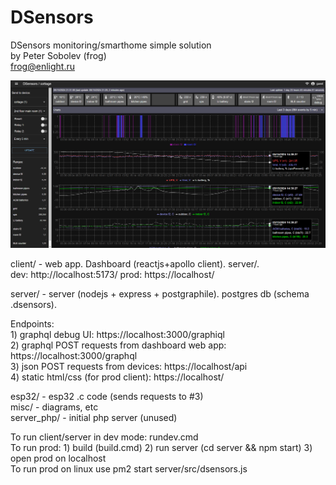 # DSensors

DSensors monitoring/smarthome simple solution<br/>
by Peter Sobolev (frog)<br/>
frog@enlight.ru<br/>

![ScreenShot](/ss_dsensors.png)

<p>client/ - web app. Dashboard (reactjs+apollo client).  server/. <br/>
         dev: http://localhost:5173/ prod: https://localhost/


<p>server/ - server (nodejs + express + postgraphile). postgres db (schema .dsensors).

<p>Endpoints:<br/>
1) graphql debug UI: https://localhost:3000/graphiql<br/>
2) graphql POST requests from dashboard web app: https://localhost:3000/graphql<br/>
3) json POST requests from devices: https://localhost/api<br/>
4) static html/css (for prod client): https://localhost/

<p>esp32/ - esp32 .c code (sends requests to #3)<br/>
misc/ - diagrams, etc<br/>
server_php/ - initial php server (unused)


<p>To run client/server in dev mode: rundev.cmd<br/>
To run prod: 1) build (build.cmd) 2) run server (cd server && npm start) 3) open prod on localhost<br/>
To run prod on linux use pm2 start server/src/dsensors.js



